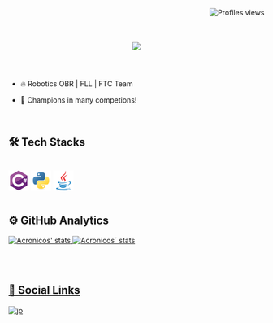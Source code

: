 <p align="right"> <img src="https://komarev.com/ghpvc/?username=Acronicoos&color=blue" alt="Profiles views" /> </p>
<h1 align="center">
  <a href="https://git.io/typing-svg">
    <img src="https://readme-typing-svg.herokuapp.com/?lines=Hi,+There!+👋;Nice+to+meet+you!💙&center=true&size=30">
  </a>
</h1>
<br>

- 🔥 Robotics OBR | FLL | FTC Team 

- 🔭 Champions in many competions!

<br>

## 🛠 Tech Stacks

<div style="display: inline_block"><br>
  <img align="center" alt="JP-Csharp" height="40" width="40" src="https://raw.githubusercontent.com/devicons/devicon/master/icons/csharp/csharp-original.svg">
  <img align="center" alt="JP-Python" height="40" width="40" src="https://raw.githubusercontent.com/devicons/devicon/master/icons/python/python-original.svg">
  <img align="center" alt="JP-Python" height="40" width="40" src="https://raw.githubusercontent.com/devicons/devicon/master/icons/java/java-original.svg">
</div>

 <br>
 
 ## ⚙️ GitHub Analytics
  <div align="left">
  <a href="https://github.com/Acronicoos">
  <img height="150em" src="https://github-readme-stats.vercel.app/api?username=Acronicoos&show_icons=true&theme=vision-friendly-dark" alt="Acronicos' stats"/>
  <img height="150em" src="https://github-readme-streak-stats.herokuapp.com/?user=Acronicoos&&theme=vision-friendly-dark" alt="Acronicos´ stats" />
    
    
 <br><br>
 ## 📲 Social Links   
   <div> 
<a href="https://instagram.com/acronicos.tech" target="blank"><img align="center" src="https://raw.githubusercontent.com/rahuldkjain/github-profile-readme-generator/master/src/images/icons/Social/instagram.svg" alt="jp" height="30" width="40" /></a>
 
    
<div>

